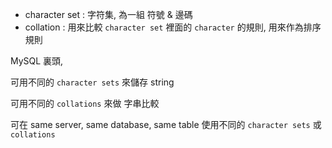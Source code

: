 
- character set : 字符集, 為一組 符號 & 邊碼
- collation : 用來比較 `character set` 裡面的 `character` 的規則, 用來作為排序規則

MySQL 裏頭,

可用不同的 `character sets` 來儲存 string

可用不同的 `collations` 來做 字串比較

可在 same server, same database, same table 使用不同的 `character sets` 或 `collations`